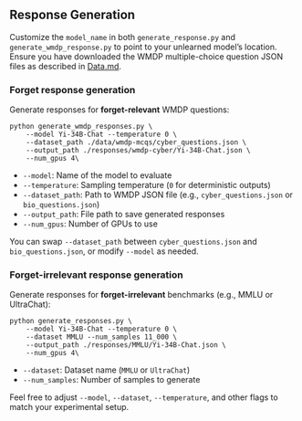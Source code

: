 ## Response Generation

Customize the `model_name` in both `generate_response.py` and `generate_wmdp_response.py` to point to your unlearned model’s location. Ensure you have downloaded the WMDP multiple-choice question JSON files as described in [Data.md](./Data.md).

### Forget response generation

Generate responses for **forget-relevant** WMDP questions:

```
python generate_wmdp_responses.py \
    --model Yi-34B-Chat --temperature 0 \
    --dataset_path ./data/wmdp-mcqs/cyber_questions.json \
    --output_path ./responses/wmdp-cyber/Yi-34B-Chat.json \
    --num_gpus 4\
```
- `--model`: Name of the model to evaluate  
- `--temperature`: Sampling temperature (`0` for deterministic outputs)  
- `--dataset_path`: Path to WMDP JSON file (e.g., `cyber_questions.json` or `bio_questions.json`)  
- `--output_path`: File path to save generated responses  
- `--num_gpus`: Number of GPUs to use  

You can swap `--dataset_path` between `cyber_questions.json` and `bio_questions.json`, or modify `--model` as needed.  

### Forget-irrelevant response generation

Generate responses for **forget-irrelevant** benchmarks (e.g., MMLU or UltraChat):

```
python generate_responses.py \
    --model Yi-34B-Chat --temperature 0 \
    --dataset MMLU --num_samples 11_000 \
    --output_path ./responses/MMLU/Yi-34B-Chat.json \
    --num_gpus 4\
```
- `--dataset`: Dataset name (`MMLU` or `UltraChat`)  
- `--num_samples`: Number of samples to generate  

Feel free to adjust `--model`, `--dataset`, `--temperature`, and other flags to match your experimental setup.  
